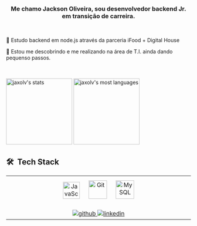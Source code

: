 ### <div align="center"> Me chamo Jackson Oliveira, sou desenvolvedor backend Jr. em transição de carreira.</div>  

<br/> 

🔭 Estudo backend em node.js através da parceria iFood + Digital House

🌱 Estou me descobrindo e me realizando na área de T.I. ainda dando pequenso passos.

<br><br>
<img height="180em" src="https://github-readme-stats.vercel.app/api?username=jaxolv&show_icons=true&theme=vision-friendly-dark" alt="jaxolv's stats"/>
<img height="180em" src="https://github-readme-stats.vercel.app/api/top-langs/?username=jaxolv&layout=compact&theme=vision-friendly-dark" alt="jaxolv's most languages"/>
<br/>  


## 🛠 &nbsp;Tech Stack
<div align="center">
<table><tr><td valign="center" width="33%">

<div align="center">
<img style="margin: 10px" src="https://profilinator.rishav.dev/skills-assets/javascript-original.svg" alt="JavaScript" height="46,6" />
<img style="margin: 10px" src="https://profilinator.rishav.dev/skills-assets/git-scm-icon.svg" alt="Git" height="50" />
<img style="margin: 10px" src="https://profilinator.rishav.dev/skills-assets/mysql-original-wordmark.svg" alt="MySQL" height="50" />
</div>

<br/>  
<div align="center">
<a href="https://github.com/jaxolv" target="_blank">
<img src=https://img.shields.io/badge/github-%2324292e.svg?&style=for-the-badge&logo=github&logoColor=white alt=github style="margin-bottom: 2px;" />
</a>
<a href="https://linkedin.com/in/jaxolv" target="_blank">
<img src=https://img.shields.io/badge/linkedin-%231E77B5.svg?&style=for-the-badge&logo=linkedin&logoColor=white alt=linkedin style="margin-bottom: 2px;" />
</a>  
</div>  


<!--
**jaxolv/jaxolv** is a ✨ _special_ ✨ repository because its `README.md` (this file) appears on your GitHub profile.

Here are some ideas to get you started:

- 🔭 I’m currently working on ...
- 🌱 I’m currently learning ...
- 👯 I’m looking to collaborate on ...
- 🤔 I’m looking for help with ...
- 💬 Ask me about ...
- 📫 How to reach me: ...
- 😄 Pronouns: ...
- ⚡ Fun fact: ...
-->
